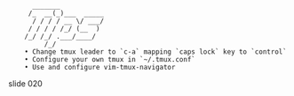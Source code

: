           _______
         /_  __(_)___  _____
          / / / / __ \/ ___/
         / / / / /_/ (__  )
        /_/ /_/ .___/____/
             /_/
        • Change tmux leader to `c-a` mapping `caps lock` key to `control`
        • Configure your own tmux in `~/.tmux.conf`
        • Use and configure vim-tmux-navigator

















































































slide 020
